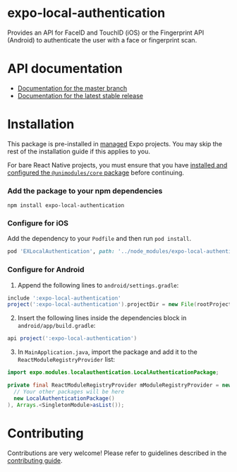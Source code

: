 # expo-local-authentication

Provides an API for FaceID and TouchID (iOS) or the Fingerprint API (Android) to authenticate the user with a face or fingerprint scan.

# API documentation

- [Documentation for the master branch](https://github.com/expo/expo/blob/master/docs/pages/versions/unversioned/sdk/local-authentication.md)
- [Documentation for the latest stable release](https://docs.expo.io/versions/latest/sdk/local-authentication/)

# Installation

This package is pre-installed in [managed](https://docs.expo.io/versions/latest/introduction/managed-vs-bare/) Expo projects. You may skip the rest of the installation guide if this applies to you.

For bare React Native projects, you must ensure that you have [installed and configured the `@unimodules/core` package](https://github.com/unimodules/core) before continuing.

### Add the package to your npm dependencies

```
npm install expo-local-authentication
```

### Configure for iOS

Add the dependency to your `Podfile` and then run `pod install`.

```ruby
pod 'EXLocalAuthentication', path: '../node_modules/expo-local-authentication/ios'
```

### Configure for Android

1. Append the following lines to `android/settings.gradle`:

```gradle
include ':expo-local-authentication'
project(':expo-local-authentication').projectDir = new File(rootProject.projectDir, '../node_modules/expo-local-authentication/android')
```

2. Insert the following lines inside the dependencies block in `android/app/build.gradle`:
```gradle
api project(':expo-local-authentication')
```

3. In `MainApplication.java`, import the package and add it to the `ReactModuleRegistryProvider` list:
```java
import expo.modules.localauthentication.LocalAuthenticationPackage;
```
```java
private final ReactModuleRegistryProvider mModuleRegistryProvider = new ReactModuleRegistryProvider(Arrays.<Package>asList(
  // Your other packages will be here
  new LocalAuthenticationPackage()
), Arrays.<SingletonModule>asList());
```

# Contributing

Contributions are very welcome! Please refer to guidelines described in the [contributing guide]( https://github.com/expo/expo#contributing).

